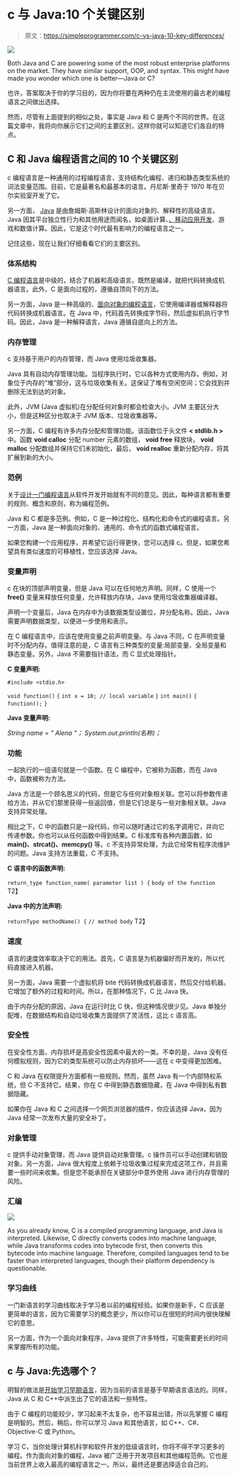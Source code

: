 # c 与 Java:10 个关键区别

> 原文：<https://simpleprogrammer.com/c-vs-java-10-key-differences/>

![](img/bef6b2a1bd432b96f497c56891650eb7.png)

Both Java and C are powering some of the most robust enterprise platforms on the market. They have similar support, OOP, and syntax. This might have made you wonder which one is better—Java or C?

也许，答案取决于你的学习目的，因为你将要在两种仍在主流使用的最古老的编程语言之间做出选择。

然而，尽管有上面提到的相似之处，事实是 Java 和 C 是两个不同的世界。在这篇文章中，我将向你展示它们之间的主要区别，这样你就可以知道它们各自的特点。

## C 和 Java 编程语言之间的 10 个关键区别

c 编程语言是一种通用的过程编程语言，支持结构化编程、递归和静态类型系统的词法变量范围。目前，它是最著名和最基本的语言。丹尼斯·里奇于 1970 年在贝尔实验室开发了它。

另一方面， [Java](https://www.java.com/en/) 是由詹姆斯·高斯林设计的面向对象的、解释性的高级语言。Java 因其平台独立性行为和其他用途而闻名，如桌面计算、[、移动应用开发](https://simpleprogrammer.com/programming-languages-mobile-app-development/)、游戏和数值计算。因此，它是这个时代最有影响力的编程语言之一。

记住这些，现在让我们仔细看看它们的主要区别。

### 体系结构

[C 编程语言](https://www.cprogramming.com/)是中级的，结合了机器和高级语言。既然是编译，就把代码转换成机器语言。此外，C 是面向过程的，遵循自顶向下的方法。

另一方面，Java 是一种高级的、[面向对象的编程语言](https://www.amazon.com/dp/0135181968/makithecompsi-20)，它使用编译器或解释器将代码转换成机器语言。在 Java 中，代码首先转换成字节码，然后虚拟机执行字节码。因此，Java 是一种解释语言，Java 遵循自底向上的方法。

### 内存管理

c 支持基于用户的内存管理，而 Java 使用垃圾收集器。

Java 具有自动内存管理功能。当程序执行时，它以各种方式使用内存。例如，对象位于内存的“堆”部分，这与垃圾收集有关。这保证了堆有空闲空间；它会找到并删除无法到达的对象。

此外，JVM (Java 虚拟机)在分配任何对象时都会检查大小。JVM 主要区分大小，但是这种区分也取决于 JVM 版本、垃圾收集器等。

另一方面，C 编程有许多内存分配和管理功能。该函数位于头文件 **< stdlib.h >** 中。函数 **void calloc** 分配 number 元素的数组， **void free** 释放块， **void malloc** 分配数组并保持它们未初始化，最后， **void realloc** 重新分配内存，将其扩展到新的大小。

### 范例

关于[设计一门编程语言](https://www.amazon.com/dp/1800204809/makithecompsi-20)从软件开发开始就有不同的意见。因此，每种语言都有重要的规则、概念和原则，称为编程范例。

Java 和 C 都是多范例。例如，C 是一种过程化、结构化和命令式的编程语言。另一方面，Java 是一种面向对象的、通用的、命令式的函数式编程语言。

如果您构建一个应用程序，并希望它运行得更快，您可以选择 c。但是，如果您希望具有类似速度的可移植性，您应该选择 Java。

### 变量声明

c 在块的顶部声明变量，但是 Java 可以在任何地方声明。同样，C 使用一个 **free()** 变量来释放任何变量，允许释放内存块，Java 使用垃圾收集器编译器。

声明一个变量后，Java 在内存中为该数据类型设置位，并分配名称。因此，Java 需要声明数据类型，以便进一步使用和表示。

在 C 编程语言中，应该在使用变量之前声明变量。与 Java 不同，C 在声明变量时不分配内存。值得注意的是，C 语言有三种类型的变量:局部变量、全局变量和静态变量。另外，Java 不需要指针语法，而 C 显式处理指针。

**C 变量声明:**

`#include <stdio.h>`

`void function()`
`{`
`int x = 10; // local variable`
`}` 
`int main()`
`{`
`function();`
`}`

**Java 变量声明:**

*String name = " Alena "；*
*System.out.println(名称)；*

### 功能

一起执行的一组语句就是一个函数。在 C 编程中，它被称为函数，而在 Java 中，函数被称为方法。

Java 方法是一个顾名思义的代码，但是它与任何对象相关联。您可以将参数传递给方法，并从它们那里获得一些返回值，但是它们总是与一些对象相关联。Java 支持异常处理。

相比之下，C 中的函数只是一段代码，你可以随时通过它的名字调用它，并向它传递参数。你也可以从任何函数中得到结果。C 标准库有各种内置函数，如 **main()、strcat()、memcpy()** 等。c 不支持异常处理，为此它经常有程序流维护的问题。Java 支持方法重载，C 不支持。

**C 语言中的函数声明:**

`return_type function_name( parameter list ) {`
`body of the function`
T2】

**Java 中的方法声明:**

`returnType methodName() {`
`// method body`
T2】

### 速度

语言的速度效率取决于它的用法。首先，C 语言是为机器偏好而开发的，所以代码直接进入机器。

另一方面，Java 需要一个虚拟机将 bite 代码转换成机器语言，然后交付给机器。它增加了额外的过程和时间。所以，在那种情况下，C 比 Java 快。

由于内存分配的原因，Java 在运行时比 C 快，但这种情况很少见。Java 单独分配堆，在数据结构和自动垃圾收集方面提供了灵活性，这比 c 语言高。

### 安全性

在安全性方面，内存损坏是高安全性因素中最大的一类。不幸的是，Java 没有任何模拟规则，因为它的类型系统可以防止内存损坏——这在 c 中变得更加困难。

C 和 Java 在权限提升方面都有一些规则。然而，虽然 Java 有一个内部特权系统，但 C 不支持它。结果，你在 C 中得到静态数据隐藏，在 Java 中得到私有数据隐藏。

如果你在 Java 和 C 之间选择一个网页浏览器的插件，你应该选择 Java，因为 Java 经常一次发布大量的安全补丁。

### 对象管理

c 提供手动对象管理，而 Java 提供自动对象管理。c 操作员可以手动创建和销毁对象。另一方面，Java 很大程度上依赖于垃圾收集过程来完成这项工作，并且需要一些时间来收集。但是您不能承担在关键部分中意外使用 Java 进行内存管理的风险。

### 汇编

![](img/889891202ab0ab81231611103382ecf3.png)

As you already know, C is a compiled programming language, and Java is interpreted. Likewise, C directly converts codes into machine language, while Java transforms codes into bytecode first, then converts this bytecode into machine language. Therefore, compiled languages tend to be faster than interpreted languages, though their platform dependency is questionable.

### 学习曲线

一门新语言的学习曲线取决于学习者以前的编程经验。如果你是新手，C 应该是更简单的语言，因为它需要学习的概念更少，所以你可以在很短的时间内很快理解它的意思。

另一方面，作为一个面向对象程序，Java 提供了许多特性，可能需要更长的时间来掌握所有的功能。

## c 与 Java:先选哪个？

明智的做法是[开始学习早期语言](https://simpleprogrammer.com/programming-language-should-learn-first/)，因为当前的语言是基于早期语言语法的。同样，Java 从 C 和 C++中派生出了它的语法和一些特性。

由于 C 编程的功能较少，学习起来不太复杂，也不容易出错，所以先掌握 C 编程是明智的。然后，稍后，你可以学习 Java 和其他语言，如 C++、C#、Objective-C 或 Python。

学习 C，当你处理计算机科学和软件开发的低级语言时，你将不得不学习更多的编程。作为面向对象的编程，Java 被广泛用于开发项目和其他编程范例。它也是当前世界上收入最高的编程语言之一。所以，最终还是要选择适合自己的。